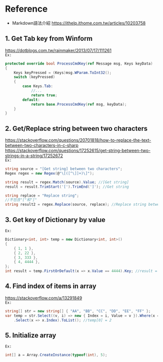# Reference
* Markdown語法介紹
https://ithelp.ithome.com.tw/articles/10203758

## 1. Get Tab key from Winform
https://dotblogs.com.tw/rainmaker/2013/07/17/111261<br>
`Ex:`
```C#
protected override bool ProcessCmdKey(ref Message msg, Keys keyData)
{
	Keys keyPressed = (Keys)msg.WParam.ToInt32();
	switch (keyPressed)
	{
		case Keys.Tab:
			//...
			return true;
		default:
			return base.ProcessCmdKey(ref msg, keyData);
	}
}
```

## 2. Get/Replace string between two characters
https://stackoverflow.com/questions/20701818/how-to-replace-the-text-between-two-characters-in-c-sharp<br>
https://stackoverflow.com/questions/17252615/get-string-between-two-strings-in-a-string/17252672<br>
`Ex:`
```C#
string source = "[Get string] between two characters";
Regex regex = new Regex(@"\[([^\]]+)\]");

string result = regex.Match(source).Value; //[Get string]
result = result.TrimStart('[').TrimEnd(']'); //Get string

string replace = "Replace string";
//不包含"["和"]"
string result2 = regex.Replace(source, replace); //Replace string between two characters
```

## 3. Get key of Dictionary by value
`Ex:`
```C#
Dictionary<int, int> temp = new Dictionary<int, int>()
{
    { 1, 1 },
    { 2, 22 },
    { 3, 333 },
    { 4, 4444 },
};
int result = temp.FirstOrDefault(x => x.Value == 4444).Key; //result = 4
```

## 4. Find index of items in array
https://stackoverflow.com/a/13291849<br>
`Ex:`
```C#
string[] str = new string[] { "AA", "BB", "CC", "DD", "EE", "FF" };
var temp = str.Select((v, i) => new { Index = i, Value = v }).Where(x => x.Value == "CC")
    .Select(x => x.Index).ToList(); //temp[0] = 2
```

## 5. Initialize array
`Ex:`
```C#
int[] a = Array.CreateInstance(typeof(int), 5);
```
